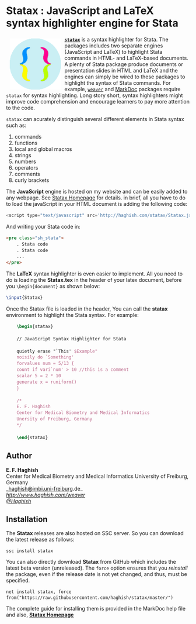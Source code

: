 # Statax : JavaScript and LaTeX syntax highlighter engine for Stata

<a href="http://haghish.com/statax"><img src="./images/Statax.png" align="left" width="140" hspace="10" vspace="6"></a>

[__`statax`__](http://haghish.com/statax) is a syntax highlighter for Stata. The packages includes two separate engines (JavaScript and LaTeX) to highlight Stata commands in HTML- and LaTeX-based documents. A plenty of Stata package produce documents or presentation slides in HTML and LaTeX and the engines can simply be wired to these packages to highlight the syntax of Stata commands. For example, 
[`weaver`](http://haghish.com/weaver) and [MarkDoc](http://haghish.com/markdoc) packages require `statax` for syntax highlighting. 
Long story short, syntax highlighters might improve code comprehension and encourage learners to pay more attention to the 
code. 

`statax` can acurately distinguish several different elements in Stata syntax such as:

1. commands
2. functions
3. local and global macros
4. strings
4. numbers
5. operators
6. comments
7. curly brackets


The __JavaScript__ engine is hosted on my website and can be easily added to any webpage. 
See [Statax Homepage](http://www.haghish.com/statax/statax.php) for details. in brief, 
all you have to do to load the javaScript in your HTML document is adding the following code:

```js
<script type="text/javascript" src='http://haghish.com/statax/Statax.js'></script>
```

And writing your Stata code in:

```html
<pre class="sh_stata">
	. Stata code
	. Stata code
	...
</pre>
```


The __LaTeX__ syntax highlighter is even easier to implement. All you need to do is loading the __Statax.tex__ in the header of your latex document, before you `\begin{document}` as shown below:

```latex
\input{Statax}
```

Once the Statax file is loaded in the header, You can call the __statax__ environment to highlight the Stata syntax.
For example:

```latex
	\begin{statax}
	
	// JavaScript Syntax Highlighter for Stata
	
	quietly erase "`This' $Example"
	noisily do `Something'
	forvalues num = 5/13 {
	count if vari`num' > 10 //this is a comment
	scalar 5 = 2 * 10 
	generate x = runiform()
	}
	
	/*
	E. F. Haghish
	Center for Medical Biometry and Medical Informatics
	Unersity of Freiburg, Germany
	*/

	\end{statax}
```
	


 

        
Author
------
  **E. F. Haghish**  
  Center for Medical Biometry and Medical Informatics
  University of Freiburg, Germany      
  _haghish@imbi.uni-freiburg.de_     
  _http://www.haghish.com/weaver_  
  _[@Haghish](https://twitter.com/Haghish)_   
  
Installation
------------

The __Statax__ releases are also hosted on SSC server. So you can download the latest release as follows:

    ssc install statax
    
You can also directly download __Statax__ from GitHub which includes the latest beta version (unreleased). The `force` 
option ensures that you _reinstall_ the package, even if the release date is not yet changed, and thus, must be specified. 
  
    net install statax, force  from("https://raw.githubusercontent.com/haghish/statax/master/")
    
The complete guide for installing them is provided in the MarkDoc help file and also, 
[__Statax Homepage__ ](http://www.haghish.com/statax/statax.php)
    






